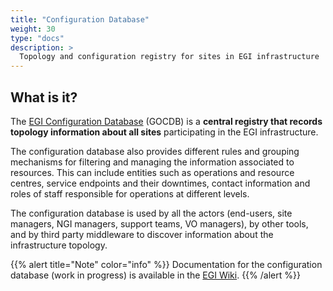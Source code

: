 ```yaml
---
title: "Configuration Database"
weight: 30
type: "docs"
description: >
  Topology and configuration registry for sites in EGI infrastructure
---
```


## What is it?

The [EGI Configuration Database](https://goc.egi.eu) (GOCDB) is a **central
registry that records topology information about all sites** participating in
the EGI infrastructure.

The configuration database also provides different rules and grouping mechanisms
for filtering and managing the information associated to resources. This can
include entities such as operations and resource centres, service endpoints and
their downtimes, contact information and roles of staff responsible for
operations at different levels.

The configuration database is used by all the actors (end-users, site managers,
NGI managers, support teams, VO managers), by other tools, and by third party
middleware to discover information about the infrastructure topology.

{{% alert title="Note" color="info" %}} Documentation for the configuration
database (work in progress) is available in the
[EGI Wiki](https://wiki.egi.eu/wiki/GOCDB). {{% /alert %}}
